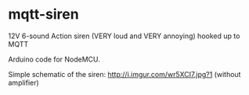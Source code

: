 # mqtt-siren
12V 6-sound Action siren (VERY loud and VERY annoying) hooked up to MQTT

Arduino code for NodeMCU.


Simple schematic of the siren: http://i.imgur.com/wr5XCI7.jpg?1 (without amplifier)
